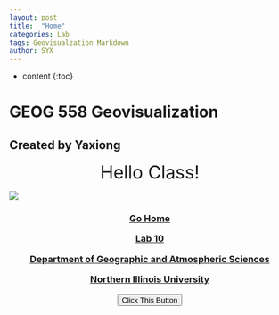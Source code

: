 ```yaml
---
layout: post
title:  "Home"
categories: Lab
tags: Geovisualzation Markdown
author: SYX
---
```


* content
{:toc}


<html>
<body>
<h1> GEOG 558 Geovisualization </h1>
<h2> Created by Yaxiong </h2>
<p align="center"> <font size="6"> Hello Class! </font> </p>
<p> <img border="0" src="http://images.media.niu.edu/_data/i/upload/2019/01/14/20190114101241-f04f1545-xl.jpg">
</p>

<h3 align="center"> 
<a href="https://861.github.io/2019/01/23/Home/"> Go Home </a> 
<p><a href="https://861.github.io/2019/04/17/Lab-10/">Lab 10</a></p>
<!-- <p>Lab 1-3 Show Current Time :
<div id="Date"></div></p> -->
<p><a href="http://www.niu.edu/geog/"> Department of Geographic and Atmospheric Sciences </a></p>
<p> <a href="http://www.niu.edu"> Northern Illinois University </a> </p>
<button onclick="btnClick()">Click This Button</button>
</h3>
</body>

<script type="text/javascript"> 
window.onload=function(){  
setInterval(function(){   
var date=new Date();   
var year=date.getFullYear();    
var mon=date.getMonth()+1; 
var da=date.getDate(); 
var day=date.getDay(); 
var h=date.getHours(); 
var m=date.getMinutes();
var s=date.getSeconds(); 
var d=document.getElementById('Date');    
d.innerHTML=year+'-'+mon+'-'+da+'-'+' '+h+':'+m+':'+s;  },1000)  
}

function btnClick() {
alert("I am an alert box!");
}
</script>
</html>